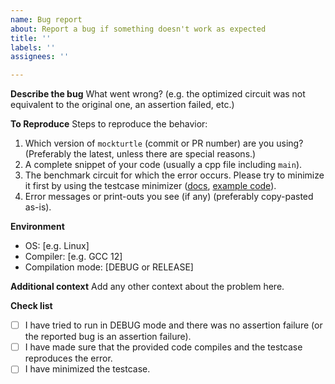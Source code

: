 ```yaml
---
name: Bug report
about: Report a bug if something doesn't work as expected
title: ''
labels: ''
assignees: ''

---
```


**Describe the bug**
What went wrong? (e.g. the optimized circuit was not equivalent to the original one, an assertion failed, etc.)

**To Reproduce**
Steps to reproduce the behavior:
1. Which version of `mockturtle` (commit or PR number) are you using? (Preferably the latest, unless there are special reasons.)
2. A complete snippet of your code (usually a cpp file including `main`).
3. The benchmark circuit for which the error occurs. Please try to minimize it first by using the testcase minimizer ([docs](https://mockturtle.readthedocs.io/en/latest/debugging.html#testcase-minimizer), [example code](https://github.com/lsils/mockturtle/blob/master/examples/minimize.cpp)).
4. Error messages or print-outs you see (if any) (preferably copy-pasted as-is).

**Environment**
 - OS: [e.g. Linux]
 - Compiler: [e.g. GCC 12]
 - Compilation mode: [DEBUG or RELEASE]

**Additional context**
Add any other context about the problem here.

**Check list**
 * [ ] I have tried to run in DEBUG mode and there was no assertion failure (or the reported bug is an assertion failure).
 * [ ] I have made sure that the provided code compiles and the testcase reproduces the error.
 * [ ] I have minimized the testcase.
